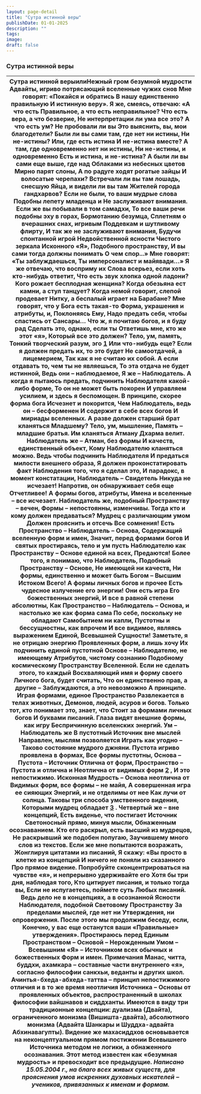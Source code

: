 ```yaml
---
layout: page-detail
title: "Сутра истинной веры"
publishDate: 01-01-2025
description: ""
tags:
image:
draft: false
---
```


### Сутра истинной веры

| Сутра истинной верыилиНежный гром безумной мудрости Адвайты, игриво потрясающий вселенные чужих снов  Мне говорят: «Покайся и обратись  В нашу единственно правильную  И истинную веру».  Я же, смеясь, отвечаю: «А что есть  Правильное, а что есть неправильное?  Что есть вера, а что безверие,  Не интерпретации ли ума все это?  А что есть ум? Не пробовали ли вы  Это выяснить, вы, мои благодетели?  Были ли вы сами там, где нет ни истины,  Ни не-истины? Или, где есть истина  И не-истина вместе?  А там, где одновременно нет ни истины,  Ни не-истины, и одновременно  Есть и истина, и не-истина?  А были ли вы сами еще выше, где над  Облаками из небесных цветов  Мирно парят слоны,  А по радуге ходят рогатые зайцы  И волосатые черепахи?  Встречали ли вы там лошадь, снесшую  Яйца, и видели ли вы там  Жителей города гандхарвов?  Если не были, то ваши мудрые слова  Подобны лепету младенца и  Не заслуживают внимания.  Если же вы побывали в том самадхи,  То все ваши речи подобны эху в горах,  Бормотанию безумца,  Сплетням о вчерашних снах, игривым  Поддевкам и шутливому флирту,  И так же не заслуживают внимания,  Будучи спонтанной игрой  Недвойственной ясности  Чистого зеркала Исконного «Я»,  Подобного пространству,  И вы сами тогда должны понимать  О чем спор...»  Мне говорят: «Ты заблуждаешься,  Ты имперсоналист и майявади…»  Я же отвечаю, что восприму их  Слова всерьез, если хоть кто-нибудь ответит,  Что есть звук хлопка одной ладони?  Кого рожает бесплодная женщина?  Когда обезьяна ест камни, а стул танцует?  Когда немой говорит, слепой продевает  Нитку, а беспалый играет на  Барабане?  Мне говорят, что у Бога есть такая-то  Форма, украшения и атрибуты, и,  Поклоняясь Ему,  Надо предать себя, чтобы спастись от  Сансары…  Что ж, я почитаю богов, и я буду рад  Сделать это, однако, если ты  Ответишь мне, кто же этот «я»,  Который все это должен? Тело, ум, память,  Тонкий творческий разум, эго [1](#1 "Манас, читта, буддхи, ахамкара – составные части внутреннего «я», согласно философии  санкхьи, веданты и других школ. ")  Или что-нибудь еще?  Если я должен предать их, то это будет  Не самоотдачей, а лицемерием,  Так как я не считаю их собой.  А если отдавать то, чем ты не являешься,  То эта отдача не будет истинной,  Ведь они – наблюдаемое,  Я же – Наблюдатель.  А когда я пытаюсь предать, подчинить  Наблюдателя какой-либо форме,  То он не может быть покорен  И управляем усилием, и здесь я беспомощен.  В принципе, скорее форма бога  Исчезнет и покорится,  Чем Наблюдатель, ведь он – бесформенен  И содержит в себе всех богов  И мириады вселенных.  А разве должен старший брат кланяться  Младшему? Тело, ум, мышление,  Память –  младшие братья.  Им кланяться Атману Дхарма велит.  Наблюдатель же – Атман, без формы  И качеств, единственный объект,  Кому Наблюдателю кланяться можно.  Ведь чтобы подчинить Наблюдателя  И предаться милости внешнего образа, Я должен проконстатировать факт Наблюдения того, что я сделал это,  И парадокс, в момент констатации,  Наблюдатель – Свидетель  Никуда не исчезает!  Напротив, он обнаруживает себя еще  Отчетливее! А формы богов, атрибуты,  Имена и вселенные – все исчезает.  Наблюдатель же, подобный  Пространству – вечен,  Формы – непостоянны, изменчивы.  Тогда кто и кому должен предаваться?  Мудрец с различающим умом  Должен прояснить и отсечь  Все сомнения!  Есть Пространство – Наблюдатель – Основа,  Содержащий вселенную форм и имен,  Значит, перед формами богов  И святых простираясь, тело и ум пусть  Наблюдателю как Пространству –  Основе единой на всех,  Предаются!  Более того, я понимаю, что Наблюдатель,  Подобный Пространству – Основе,  Не имеющей ни качеств,  Ни формы, единственно и может быть  Богом – Высшим Истоком Всего!  А формы личных богов и прочее  Есть чудесное излучение его энергии!  Они есть игра Его божественных энергий,  И все в равной степени абсолютны,  Как Пространство – Наблюдатель  – Основа, и настолько же как форма сама  По себе, поскольку не обладают  Самобытием ни капли,  Пустотны и бессущностны, как впрочем  И все видимое, являясь выражением  Единой, Всевышней Сущности!  Заметьте, я не отрицаю энергию  Проявленных форм, а лишь хочу  Их подчинить единой пустотной  Основе – Наблюдателю, не имеющему  Атрибутов, чистому сознанию  Подобному космическому  Пространству Вселенной.  Если не сделать этого, то каждый  Восхваляющий имя и форму своего  Личного бога, будет считать,  Что он единственно прав, а другие –  Заблуждаются, а это невозможно  А принципе.  Играя формами, единое Пространство  Развлекается в телах животных,  Демонов, людей, асуров и богов.  Только тот, кто понимает это, знает, что  Стоит за формами личных богов  И буквами писаний.  Глаза видят внешние формы, как игру  Беспричинную вселенских энергий.  Ум – Наблюдатель же  В пустотный Источник вне мыслей  Направлен, мыслям позволяется  Играть как угодно –  Таково состояние мудрого джняни.  Пустота игриво проявлена в формах,  Все формы пустотны, Основа – Пустота – Источник  Отлична от форм,  Пространство – Пустота и отлична и  Неотлична от видимых форм [2](#2 "Ачинтья-бхеда-абхеда-таттва – принцип непостижимого отличия и в то же время неотличия Источника – Основы от проявленных объектов, распространенный в школах философии вайшнавов и сиддханты.") ,  И это непостижимо.  Исконная Мудрость – Основа неотлична от  Видимых форм, все формы – не майя,  А совершенная игра ее сияющих  Энергий, и не отделимы от нее  Как лучи от солнца.  Таковы три способа умственного видения,  Которыми мудрец обладает [3](#3 "Имеются в виду три традиционные концепции: дуализма (Двайта), ограниченного монизма (Вишишта-двайта), абсолютного монизма (Адвайта Шанкары и Шуддха-адвайта Абхинавагупты). Видение же махасиддхов основывается на неконцептуальном прямом постижении Всевышнего Источника методом не логики, а обнаженного осознавания. Этот метод известен как «безумная мудрость» и превосходит все предыдущие.") .  Четвертый же – вне концепций,  Есть виденье, что постигает Источник  Светоносный прямо, минуя мысли,  Обнаженным осознаванием.  Кто его раскрыл, есть высший из мудрецов,  Не раскрывший же подобен попугаю,  Заучившему много слов из текстов.  Если же мне попытаются возражать,  Жонглируя цитатами из писаний,  Я скажу: «Вы просто в клетке из концепций  И ничего не поняли из сказанного  Про прямое видение.  Попробуйте сконцентрироваться на чувстве  «я», и непрерывно удерживайте его  Хотя бы три дня, наблюдая того,  Кто цитирует писания, и только тогда вы,  Если не испугаетесь, поймете суть  Любых писаний.  Ведь дело не в концепциях, а в осознанной  Ясности Наблюдателя, подобной  Световому Пространству  За пределами мыслей, где нет ни  Утверждения, ни опровержения.  После этого мы продолжим беседу, если,  Конечно, у вас еще останутся ваши  «Правильные» утверждения».  Простираюсь перед Единым Пространством  – Основой – Нерожденным Умом – Всевышним «Я» –  Источником всех обычных и божественных  Форм и имен. Примечания Манас, читта, буддхи, ахамкара – составные части внутреннего «я», согласно философии санкхьи, веданты и других школ. Ачинтья-бхеда-абхеда-таттва – принцип непостижимого отличия и в то же время неотличия Источника – Основы от проявленных объектов, распространенный в школах философии вайшнавов и сиддханты. Имеются в виду три традиционные концепции: дуализма (Двайта), ограниченного монизма (Вишишта-двайта), абсолютного монизма (Адвайта Шанкары и Шуддха-адвайта Абхинавагупты). Видение же махасиддхов основывается на неконцептуальном прямом постижении Всевышнего Источника методом не логики, а обнаженного осознавания. Этот метод известен как «безумная мудрость» и превосходит все предыдущие. _Написано 15.05.2004 г., на благо всех живых существ, для прояснения умов искренних духовных искателей – учеников, привязанных к именам и формам._ |
| -------------------------------------------------------------------------------------------------------------------------------------------------------------------------------------------------------------------------------------------------------------------------------------------------------------------------------------------------------------------------------------------------------------------------------------------------------------------------------------------------------------------------------------------------------------------------------------------------------------------------------------------------------------------------------------------------------------------------------------------------------------------------------------------------------------------------------------------------------------------------------------------------------------------------------------------------------------------------------------------------------------------------------------------------------------------------------------------------------------------------------------------------------------------------------------------------------------------------------------------------------------------------------------------------------------------------------------------------------------------------------------------------------------------------------------------------------------------------------------------------------------------------------------------------------------------------------------------------------------------------------------------------------------------------------------------------------------------------------------------------------------------------------------------------------------------------------------------------------------------------------------------------------------------------------------------------------------------------------------------------------------------------------------------------------------------------------------------------------------------------------------------------------------------------------------------------------------------------------------------------------------------------------------------------------------------------------------------------------------------------------------------------------------------------------------------------------------------------------------------------------------------------------------------------------------------------------------------------------------------------------------------------------------------------------------------------------------------------------------------------------------------------------------------------------------------------------------------------------------------------------------------------------------------------------------------------------------------------------------------------------------------------------------------------------------------------------------------------------------------------------------------------------------------------------------------------------------------------------------------------------------------------------------------------------------------------------------------------------------------------------------------------------------------------------------------------------------------------------------------------------------------------------------------------------------------------------------------------------------------------------------------------------------------------------------------------------------------------------------------------------------------------------------------------------------------------------------------------------------------------------------------------------------------------------------------------------------------------------------------------------------------------------------------------------------------------------------------------------------------------------------------------------------------------------------------------------------------------------------------------------------------------------------------------------------------------------------------------------------------------------------------------------------------------------------------------------------------------------------------------------------------------------------------------------------------------------------------------------------------------------------------------------------------------------------------------------------------------------------------------------------------------------------------------------------------------------------------------------------------------------------------------------------------------------------------------------------------------------------------------------------------------------------------------------------------------------------------------------------------------------------------------------------------------------------------------------------------------------------------------------------------------------------------------------------------------------------------------------------------------------------------------------------------------------------------------------------------------------------------------------------------------------------------------------------------------------------------------------------------------------------------------------------------------------------------------------------------------------------------------------------------------------------------------------------------------------------------------------------------------------------------------------------------------------------------------------------------------------------------------------------------------------------------------------------------------------------------------------------------------------------------------------------------------------------------------------------------------------------------------------------------------------------------------------------------------------------------------------------------------------------------------------------------------------------------------------------------------------------------------------------------------------------------------------------------------------------------------------------------------------------------------------------------------------------------------------------------------------------------------------------------------------------------------------------------------------------------------------------------------------------------------------------------------------------------------------------------------------------------------------------------------------------------------------------------------------------------------------------------------------------------------------------------------------------------------------------------------------------------------------------------------------------------------------------------------------------------------------------------------------------------------------------------------------------------------------------------------------------------------------------------------------------------------------------------------------------------------------------------------------------------------------------------------------------------------------------------------------------------------------------------------------------------------------------------------------------------------------------------------------------------------------------------------------------------------------------------------------------------------------------------------------------------------------------------- |
  
  
